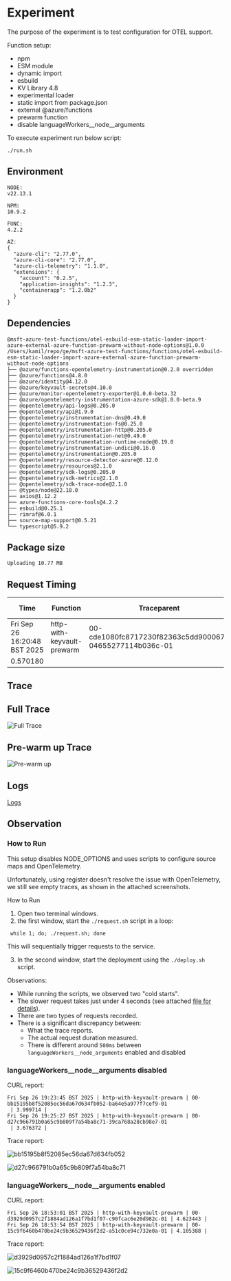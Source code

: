 # Experiment

The purpose of the experiment is to test configuration for OTEL support.

Function setup:
- npm
- ESM module
- dynamic import
- esbuild
- KV Library 4.8
- experimental loader
- static import from package.json
- external @azure/functions
- prewarm function
- disable languageWorkers__node__arguments

To execute experiment run below script:
```shell
./run.sh
```

## Environment

```text
NODE:
v22.13.1

NPM:
10.9.2

FUNC:
4.2.2

AZ:
{
  "azure-cli": "2.77.0",
  "azure-cli-core": "2.77.0",
  "azure-cli-telemetry": "1.1.0",
  "extensions": {
    "account": "0.2.5",
    "application-insights": "1.2.3",
    "containerapp": "1.2.0b2"
  }
}
```

## Dependencies

```text
@msft-azure-test-functions/otel-esbuild-esm-static-loader-import-azure-external-azure-function-prewarm-without-node-options@1.0.0 /Users/kamil/repo/ge/msft-azure-test-functions/functions/otel-esbuild-esm-static-loader-import-azure-external-azure-function-prewarm-without-node-options
├── @azure/functions-opentelemetry-instrumentation@0.2.0 overridden
├── @azure/functions@4.8.0
├── @azure/identity@4.12.0
├── @azure/keyvault-secrets@4.10.0
├── @azure/monitor-opentelemetry-exporter@1.0.0-beta.32
├── @azure/opentelemetry-instrumentation-azure-sdk@1.0.0-beta.9
├── @opentelemetry/api-logs@0.205.0
├── @opentelemetry/api@1.9.0
├── @opentelemetry/instrumentation-dns@0.49.0
├── @opentelemetry/instrumentation-fs@0.25.0
├── @opentelemetry/instrumentation-http@0.205.0
├── @opentelemetry/instrumentation-net@0.49.0
├── @opentelemetry/instrumentation-runtime-node@0.19.0
├── @opentelemetry/instrumentation-undici@0.16.0
├── @opentelemetry/instrumentation@0.205.0
├── @opentelemetry/resource-detector-azure@0.12.0
├── @opentelemetry/resources@2.1.0
├── @opentelemetry/sdk-logs@0.205.0
├── @opentelemetry/sdk-metrics@2.1.0
├── @opentelemetry/sdk-trace-node@2.1.0
├── @types/node@22.18.0
├── axios@1.12.2
├── azure-functions-core-tools@4.2.2
├── esbuild@0.25.1
├── rimraf@6.0.1
├── source-map-support@0.5.21
└── typescript@5.9.2

```
## Package size

```text
Uploading 10.77 MB
```

## Request Timing

| Time | Function | Traceparent | Response (seconds) |
|---|---|---|---|
| Fri Sep 26 16:20:48 BST 2025 | http-with-keyvault-prewarm | 00-cde1080fc8717230f82363c5dd900067-04655277114b036c-01 | 0.570180 |

## Trace

## Full Trace

![Full Trace](assets/cold-start.png)

## Pre-warm up Trace

![Pre-warm up](assets/prewarm-without-node-optionsup.png)

## Logs

[Logs](assets/logs.csv)

## Observation

### How to Run

This setup disables NODE_OPTIONS and uses scripts to configure source maps and OpenTelemetry.

Unfortunately, using register doesn't resolve the issue with OpenTelemetry, we still see empty traces, as shown in the attached screenshots.

How to Run

1. Open two terminal windows.
2. the first window, start the `./request.sh` script in a loop:

```shell
 while 1; do; ./request.sh; done 
```

This will sequentially trigger requests to the service.

3.	In the second window, start the deployment using the `./deploy.sh` script.

Observations:

- While running the scripts, we observed two "cold starts".
- The slower request takes just under 4 seconds (see attached [file for details](./assets/2025-09-25_request.log)).
- There are two types of requests recorded.
- There is a significant discrepancy between:
    - What the trace reports.
    - The actual request duration measured.
    - There is different around `500ms` between `languageWorkers__node_arguments` enabled and disabled

### languageWorkers__node__arguments disabled

CURL report:

```text
Fri Sep 26 19:23:45 BST 2025 | http-with-keyvault-prewarm | 00-bb15195b8f52085ec56da67d634fb052-ba64e5a977f7cef9-01 | 3.999714 |
Fri Sep 26 19:25:27 BST 2025 | http-with-keyvault-prewarm | 00-d27c966791b0a65c9b809f7a54ba8c71-39ca768a28cb98e7-01 | 3.676372 |
```

Trace report:

![bb15195b8f52085ec56da67d634fb052](./assets/trace-bb15195b8f52085ec56da67d634fb052.png)

![d27c966791b0a65c9b809f7a54ba8c71](./assets/trace-d27c966791b0a65c9b809f7a54ba8c71.png)

### languageWorkers__node__arguments enabled

CURL report:

```text
Fri Sep 26 18:53:01 BST 2025 | http-with-keyvault-prewarm | 00-d3929d0957c2f1884ad126a1f7bd1f07-c90fcac6e20d982c-01 | 4.623443 |
Fri Sep 26 18:53:54 BST 2025 | http-with-keyvault-prewarm | 00-15c9f6460b470be24c9b36529436f2d2-a51c0ce94c732e0a-01 | 4.105388 |
```

Trace report:

![d3929d0957c2f1884ad126a1f7bd1f07](./assets/trace-d3929d0957c2f1884ad126a1f7bd1f07.png)

![15c9f6460b470be24c9b36529436f2d2](./assets/trace-15c9f6460b470be24c9b36529436f2d2.png)
